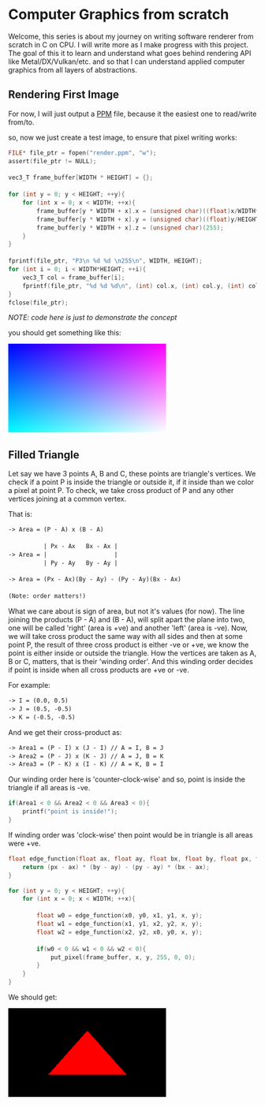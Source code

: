 # Computer Graphics from scratch

Welcome, this series is about my journey on writing software renderer from scratch in C on CPU. I will write more as I make progress with this project. The goal of this it to learn and understand what goes behind rendering API like Metal/DX/Vulkan/etc. and so that I can understand applied computer graphics from all layers of abstractions.

## Rendering First Image

For now, I will just output a [PPM](https://en.wikipedia.org/wiki/Netpbm) file, because it the easiest one to read/write from/to.

so, now we just create a test image, to ensure that pixel writing works:


```c
FILE* file_ptr = fopen("render.ppm", "w");
assert(file_ptr != NULL);

vec3_T frame_buffer[WIDTH * HEIGHT] = {};

for (int y = 0; y < HEIGHT; ++y){
    for (int x = 0; x < WIDTH; ++x){
        frame_buffer[y * WIDTH + x].x = (unsigned char)((float)x/WIDTH*255.0);
        frame_buffer[y * WIDTH + x].y = (unsigned char)((float)y/HEIGHT*255);
        frame_buffer[y * WIDTH + x].z = (unsigned char)(255);
    }
}

fprintf(file_ptr, "P3\n %d %d \n255\n", WIDTH, HEIGHT);
for (int i = 0; i < WIDTH*HEIGHT; ++i){
    vec3_T col = frame_buffer[i];
    fprintf(file_ptr, "%d %d %d\n", (int) col.x, (int) col.y, (int) col.z);
}
fclose(file_ptr);
```

*NOTE: code here is just to demonstrate the concept*

you should get something like this:

<img src="../assets/cg_from_scratch_1.png" width="320" height="180">

## Filled Triangle

Let say we have 3 points A, B and C, these points are triangle's vertices. We check if a point P is inside the triangle or outside it, if it inside than we color a pixel at point P. To check, we take cross product of P and any other vertices joining at a common vertex.

That is:
```txt
-> Area = (P - A) x (B - A)

          | Px - Ax   Bx - Ax |
-> Area = |                   |
          | Py - Ay   By - Ay |

-> Area = (Px - Ax)(By - Ay) - (Py - Ay)(Bx - Ax)

(Note: order matters!)
```

What we care about is sign of area, but not it's values (for now). The line joining the products (P - A) and (B - A), will split apart the plane into two, one will be called 'right' (area is +ve) and another 'left' (area is -ve). Now, we will take cross product the same way with all sides and then at some point P, the result of three cross product is either -ve or +ve, we know the point is either inside or outside the triangle. How the vertices are taken as A, B or C, matters, that is their 'winding order'. And this winding order decides if point is inside when all cross products are +ve or -ve.

For example:

```txt
-> I = (0.0, 0.5)
-> J = (0.5, -0.5)
-> K = (-0.5, -0.5)
```

And we get their cross-product as:

```txt
-> Area1 = (P - I) x (J - I) // A = I, B = J
-> Area2 = (P - J) x (K - J) // A = J, B = K
-> Area3 = (P - K) x (I - K) // A = K, B = I
```

Our winding order here is 'counter-clock-wise' and so, point is inside the triangle if all areas is -ve.

```c
if(Area1 < 0 && Area2 < 0 && Area3 < 0){
    printf("point is inside!");
}
```

If winding order was 'clock-wise' then point would be in triangle is all areas were +ve.

```c
float edge_function(float ax, float ay, float bx, float by, float px, float py){
    return (px - ax) * (by - ay) - (py - ay) * (bx - ax);
}
```
```c
for (int y = 0; y < HEIGHT; ++y){
    for (int x = 0; x < WIDTH; ++x){

        float w0 = edge_function(x0, y0, x1, y1, x, y);
        float w1 = edge_function(x1, y1, x2, y2, x, y);
        float w2 = edge_function(x2, y2, x0, y0, x, y);

        if(w0 < 0 && w1 < 0 && w2 < 0){
            put_pixel(frame_buffer, x, y, 255, 0, 0);
        }
    }
}
```

We should get:

<img src="../assets/cg_from_scratch_2.png" width="320" height="180">
